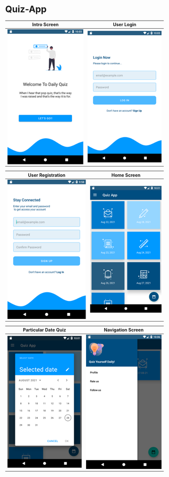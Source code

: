 # Quiz-App

 Intro Screen              |  User Login 
:-------------------------:|:-------------------------:
![](Images/intro.png)      |  ![](Images/login.png)

 User Registration         |  Home Screen
:-------------------------:|:-------------------------:
![](Images/signup.png)     | ![](Images/home.png)

 Particular Date Quiz      |  Navigation Screen          
:-------------------------:|:-------------------------:
![](Images/datepicker.png) | ![](Images/navigation.png)
